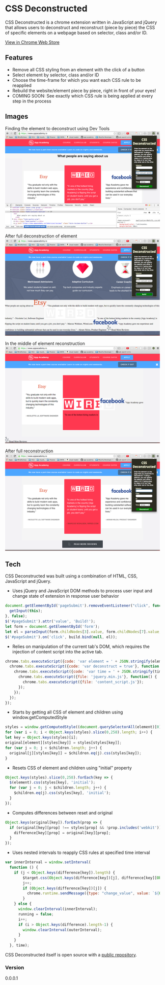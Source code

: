 
# CSS Deconstructed

CSS Deconstructed is a chrome extension written in JavaScript and jQuery that allows users to deconstruct and reconstruct (piece by piece) the CSS of specific elements on a webpage based on selector, class and/or ID.

[View in Chrome Web Store][webstore]

## Features
* Remove all CSS styling from an element with the click of a button
* Select element by selector, class and/or ID
* Choose the time-frame for which you want each CSS rule to be reapplied
* Rebuild the website/element piece by piece, right in front of your eyes!
* COMING SOON: See exactly which CSS rule is being applied at every step in the process

## Images
Finding the element to deconstruct using Dev Tools
![Alt text](./images/shot2.png?raw=true "Optional Title")

After full deconstruction of element
![Alt text](./images/shot3.png?raw=true "Optional Title")

In the middle of element reconstruction
![Alt text](./images/shot4.png?raw=true "Optional Title")

After full reconstruction
![Alt text](./images/shot1.png?raw=true "Optional Title")



## Tech
CSS Deconstructed was built using a combination of HTML, CSS, JavaScript and jQuery.

* Uses jQuery and JavaScript DOM methods to process user input and change state of extension in response user behavior
```javascript
document.getElementById('pageSubmit').removeEventListener("click", function() {
  getInput(this);
}, false);
$('#pageSubmit').attr('value', 'Build!');
let form = document.getElementById('form');
let el = parseInput(form.childNodes[3].value, form.childNodes[7].value, form.childNodes[11].value, form.childNodes[15].value);
$('#pageSubmit').on('click', build.bind(null, el));
```

* Relies on manipulation of the current tab's DOM, which requires the injection of content script into the active tab.
```javascript
chrome.tabs.executeScript({code: 'var element = ' + JSON.stringify(element)}, function() {
  chrome.tabs.executeScript({code: 'var deconstruct = true'}, function () {
    chrome.tabs.executeScript({code: 'var time = ' + JSON.stringify(time)}, function () {
      chrome.tabs.executeScript({file: 'jquery.min.js'}, function() {
        chrome.tabs.executeScript({file: 'content_script.js'});
      });
    });
  });
});
```

* Starts by getting all CSS of element and children using window.getComputedStyle
```javascript
styles = window.getComputedStyle((document.querySelectorAll(element)[0]));
for (var i = 0; i < Object.keys(styles).slice(0,258).length; i++) {
let key = Object.keys(styles)[i];
original[element][styles[key]] = styles[styles[key]];
for (var j = 0; j < $children.length; j++) {
  original[j][styles[key]] = $children.eq(j).css(styles[key]);
}
```

* Resets CSS of element and children using "initial" property
```javascript
Object.keys(styles).slice(0,258).forEach(key => {
  $(element).css(styles[key], 'initial');
  for (var j = 0; j < $children.length; j++) {
    $children.eq(j).css(styles[key], 'initial');
  }
});
```

* Computes differences between reset and original
```javascript
Object.keys(original[key]).forEach(prop => {
  if (original[key][prop] !== styles[prop] && !prop.includes('webkit')) {
    difference[key][prop] = original[key][prop];
  }
});
```

* Uses nested intervals to reapply CSS rules at specified time interval
```javascript
var innerInterval = window.setInterval(
  function () {
    if (j < Object.keys(difference[key]).length) {
        $target.css(Object.keys(difference[key])[j], difference[key][Object.keys(difference[key])[j]]);
        j++;
        if (Object.keys(difference[key])[j]) {
          chrome.runtime.sendMessage({type: "change_value", value: `${Object.keys(difference[key])[j]}: ${difference[key][Object.keys(difference[key])[j]]}`});
        }
    } else {
      window.clearInterval(innerInterval);
      running = false;
      i++;
      if (i > Object.keys(difference).length-1) {
        window.clearInterval(outerInterval);
      }
    }
  }, time);
```


CSS Deconstructed itself is open source with a [public repository][CSSD].


### Version
0.0.0.1



   [CSSD]: <https://github.com/kabnigam/CSS-Deconstructed>
   [webstore]: <https://chrome.google.com/webstore/detail/css-deconstructed/inhlobcefhlmdljoeigpbpdehlpciohh>
